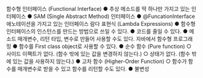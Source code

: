 함수형 인터페이스 (Functional Interface)
    ● 추상 메소드를 딱 하나만 가지고 있는 인터페이스
    ● SAM (Single Abstract Method) 인터페이스
    ● @FuncationInterface 애노테이션을 가지고 있는 인터페이스
람다 표현식 (Lambda Expressions)
    ● 함수형 인터페이스의 인스턴스를 만드는 방법으로 쓰일 수 있다.
    ● 코드를 줄일 수 있다.
    ● 메소드 매개변수, 리턴 타입, 변수로 만들어 사용할 수도 있다.
자바에서 함수형 프로그래밍
    ● 함수를 First class object로 사용할 수 있다.
    ● 순수 함수 (Pure function)
        ○ 사이드 이팩트가 없다. (함수 밖에 있는 값을 변경하지 않는다.)
        ○ 상태가 없다. (함수 밖에 있는 값을 사용하지 않는다.)
    ● 고차 함수 (Higher-Order Function)
        ○ 함수가 함수를 매개변수로 받을 수 있고 함수를 리턴할 수도 있다.
    ● 불변성